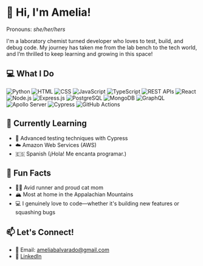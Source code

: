 # 👋 Hi, I'm Amelia!  
Pronouns: *she/her/hers*

I'm a laboratory chemist turned developer who loves to test, build, and debug code. My journey has taken me from the lab bench to the tech world, and I’m thrilled to keep learning and growing in this space!


## 💻 What I Do
![Python](https://img.shields.io/badge/-Python-3776AB?logo=python&logoColor=white&style=flat)
![HTML](https://img.shields.io/badge/-HTML-E34F26?logo=html5&logoColor=white&style=flat)
![CSS](https://img.shields.io/badge/-CSS-1572B6?logo=css3&logoColor=white&style=flat)
![JavaScript](https://img.shields.io/badge/-JavaScript-F7DF1E?logo=javascript&logoColor=black&style=flat)
![TypeScript](https://img.shields.io/badge/-TypeScript-3178C6?logo=typescript&logoColor=white&style=flat)
![REST APIs](https://img.shields.io/badge/-REST%20APIs-005571?logo=api&logoColor=white&style=flat)
![React](https://img.shields.io/badge/-React-61DAFB?logo=react&logoColor=black&style=flat)
![Node.js](https://img.shields.io/badge/-Node.js-339933?logo=node.js&logoColor=white&style=flat)
![Express.js](https://img.shields.io/badge/-Express.js-000000?logo=express&logoColor=white&style=flat) 
![PostgreSQL](https://img.shields.io/badge/-PostgreSQL-4169E1?logo=postgresql&logoColor=white&style=flat)
![MongoDB](https://img.shields.io/badge/-MongoDB-47A248?logo=mongodb&logoColor=white&style=flat)
![GraphQL](https://img.shields.io/badge/-GraphQL-E10098?logo=graphql&logoColor=white&style=flat)
![Apollo Server](https://img.shields.io/badge/-Apollo%20Server-311C87?logo=apollographql&logoColor=white&style=flat)
![Cypress](https://img.shields.io/badge/-Cypress-17202C?logo=cypress&logoColor=white&style=flat)
![GitHub Actions](https://img.shields.io/badge/-GitHub%20Actions-2088FF?logo=githubactions&logoColor=white&style=flat)

## 🧠 Currently Learning 
- 🧪 Advanced testing techniques with Cypress  
- ☁️ Amazon Web Services (AWS)
- 🇪🇸 Spanish (¡Hola! Me encanta programar.) 


## 🌄 Fun Facts
- 🏃‍♀️ Avid runner and proud cat mom 
- 🏔️ Most at home in the Appalachian Mountains  
- 💻 I genuinely love to code—whether it's building new features or squashing bugs


## 📫 Let's Connect!
- 📧 Email: [ameliabalvarado@gmail.com](mailto:ameliabalvarado@gmail.com)  
- 🔗 [LinkedIn](https://www.linkedin.com/in/amelia-alvarado-691507297/)
